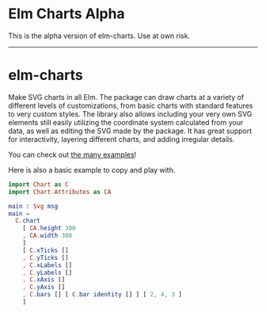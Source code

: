 # Elm Charts Alpha

This is the alpha version of elm-charts. Use at own risk.

-------------

# elm-charts

Make SVG charts in all Elm. The package can draw charts at a variety of different levels of customizations, from basic charts with standard features to very custom styles. The library also allows including your very own SVG elements still easily utilizing the coordinate system calculated from your data, as well as editing the SVG made by the package. It has great support for interactivity, layering different charts, and adding irregular details.

You can check out [the many examples](https://elm-charts.org)!

Here is also a basic example to copy and play with.

```elm
import Chart as C
import Chart.Attributes as CA

main : Svg msg
main =
  C.chart
    [ CA.height 300
    , CA.width 300
    ]
    [ C.xTicks []
    , C.yTicks []
    , C.xLabels []
    , C.yLabels []
    , C.xAxis []
    , C.yAxis []
    , C.bars [] [ C.bar identity [] ] [ 2, 4, 3 ]
    ]
```
